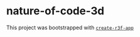 # nature-of-code-3d

This project was bootstrapped with [`create-r3f-app`](https://github.com/utsuboco/create-r3f-app)